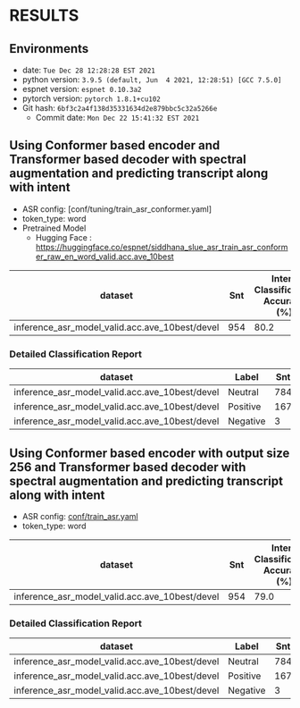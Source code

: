 <!-- Generated by ./scripts/utils/show_asr_result.sh -->
# RESULTS

## Environments
- date: `Tue Dec 28 12:28:28 EST 2021`
- python version: `3.9.5 (default, Jun  4 2021, 12:28:51) [GCC 7.5.0]`
- espnet version: `espnet 0.10.3a2`
- pytorch version: `pytorch 1.8.1+cu102`
- Git hash: `6bf3c2a4f138d35331634d2e879bbc5c32a5266e`
  - Commit date: `Mon Dec 22 15:41:32 EST 2021`


## Using Conformer based encoder and Transformer based decoder with spectral augmentation and predicting transcript along with intent
- ASR config: [conf/tuning/train_asr_conformer.yaml]
- token_type: word
- Pretrained Model
  - Hugging Face : https://huggingface.co/espnet/siddhana_slue_asr_train_asr_conformer_raw_en_word_valid.acc.ave_10best

|dataset|Snt|Intent Classification Accuracy (%)|Intent Classification Macro F1 (%)|
|---|---|---|---|
|inference_asr_model_valid.acc.ave_10best/devel|954|80.2|39.7|

### Detailed Classification Report

|dataset|Label|Snt|Prec|Recall|F1|
|---|---|---|---|---|---|
|inference_asr_model_valid.acc.ave_10best/devel|Neutral|784|85|93|89|
|inference_asr_model_valid.acc.ave_10best/devel|Positive|167|40|24|30|
|inference_asr_model_valid.acc.ave_10best/devel|Negative|3|0|0|0|

## Using Conformer based encoder with output size 256 and Transformer based decoder with spectral augmentation and predicting transcript along with intent
- ASR config: [conf/train_asr.yaml](conf/tuning/train_asr_wav2vec2_conformer_small.yaml)
- token_type: word

|dataset|Snt|Intent Classification Accuracy (%)|Intent Classification Macro F1 (%)|
|---|---|---|---|
|inference_asr_model_valid.acc.ave_10best/devel|954|79.0|44.0|

### Detailed Classification Report

|dataset|Label|Snt|Prec|Recall|F1|
|---|---|---|---|---|---|
|inference_asr_model_valid.acc.ave_10best/devel|Neutral|784|88|87|87|
|inference_asr_model_valid.acc.ave_10best/devel|Positive|167|46|43|44|
|inference_asr_model_valid.acc.ave_10best/devel|Negative|3|0|0|0|
